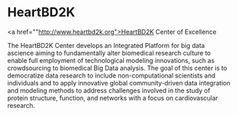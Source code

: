 # HeartBD2K
<a href=""http://www.heartbd2k.org">HeartBD2K Center of Excellence</a>

The HeartBD2K Center develops an Integrated Platform for big data ascience aiming to fundamentally alter biomedical research 
culture to enable full employment of technological modeling innovations, such as crowdsourcing to biomedical Big Data analysis. 
The goal of this center is to democratize data research to include non-computational scientists and individuals and 
to apply innovative global community-driven data integration and modeling methods to address challenges involved in 
the study of protein structure, function, and networks with a focus on cardiovascular research.
